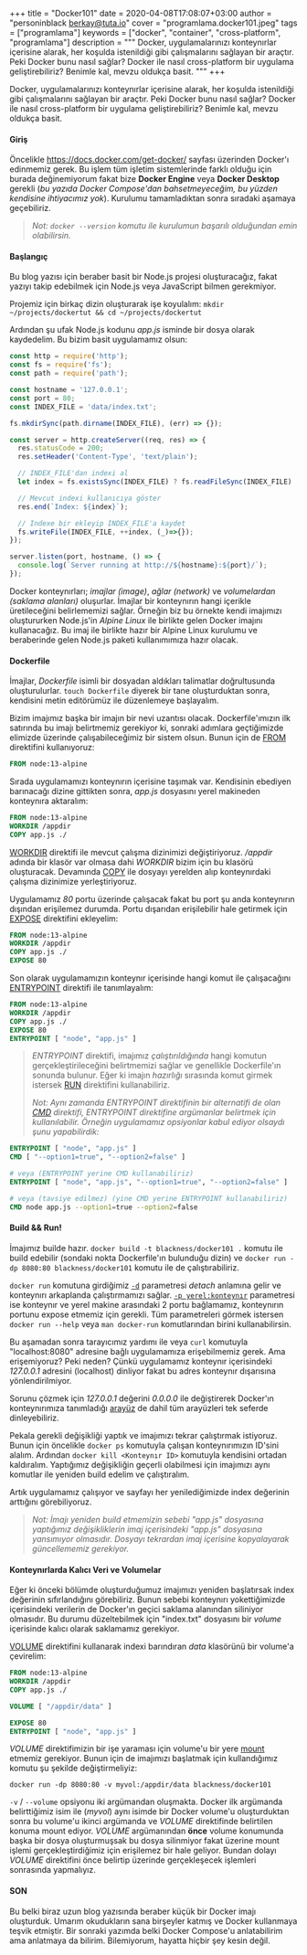 +++
title = "Docker101"
date = 2020-04-08T17:08:07+03:00
author = "personinblack <berkay@tuta.io>"
cover = "programlama.docker101.jpeg"
tags = ["programlama"]
keywords = ["docker", "container", "cross-platform", "programlama"]
description = """
Docker, uygulamalarınızı konteynırlar içerisine alarak, her koşulda istenildiği gibi
çalışmalarını sağlayan bir araçtır. Peki Docker bunu nasıl sağlar? Docker ile nasıl
cross-platform bir uygulama geliştirebiliriz? Benimle kal, mevzu oldukça basit.
"""
+++

Docker, uygulamalarınızı konteynırlar içerisine alarak, her koşulda istenildiği gibi
çalışmalarını sağlayan bir araçtır. Peki Docker bunu nasıl sağlar? Docker ile nasıl
cross-platform bir uygulama geliştirebiliriz? Benimle kal, mevzu oldukça basit.

#### Giriş

Öncelikle https://docs.docker.com/get-docker/ sayfası üzerinden Docker'ı edinmemiz gerek.
Bu işlem tüm işletim sistemlerinde farklı olduğu için burada değinemiyorum fakat bize
**Docker Engine** veya **Docker Desktop** gerekli (*bu yazıda Docker Compose'dan
bahsetmeyeceğim, bu yüzden kendisine ihtiyacımız yok*). Kurulumu tamamladıktan sonra
sıradaki aşamaya geçebiliriz.

> *Not: `docker --version` komutu ile kurulumun başarılı olduğundan emin olabilirsin.*

#### Başlangıç

Bu blog yazısı için beraber basit bir Node.js projesi oluşturacağız, fakat yazıyı takip
edebilmek için Node.js veya JavaScript bilmen gerekmiyor.

Projemiz için birkaç dizin oluşturarak işe koyulalım: `mkdir ~/projects/dockertut && cd
~/projects/dockertut`

Ardından şu ufak Node.js kodunu *app.js* isminde bir dosya olarak kaydedelim. Bu bizim
basit uygulamamız olsun:

```javascript
const http = require('http');
const fs = require('fs');
const path = require('path');

const hostname = '127.0.0.1';
const port = 80;
const INDEX_FILE = 'data/index.txt';

fs.mkdirSync(path.dirname(INDEX_FILE), (err) => {});

const server = http.createServer((req, res) => {
  res.statusCode = 200;
  res.setHeader('Content-Type', 'text/plain');

  // INDEX_FILE'dan indexi al
  let index = fs.existsSync(INDEX_FILE) ? fs.readFileSync(INDEX_FILE) : 0;

  // Mevcut indexi kullanıcıya göster
  res.end(`Index: ${index}`);

  // Indexe bir ekleyip INDEX_FILE'a kaydet
  fs.writeFile(INDEX_FILE, ++index, (_)=>{});
});

server.listen(port, hostname, () => {
  console.log(`Server running at http://${hostname}:${port}/`);
});
```

Docker konteynırları; *imajlar (image)*, *ağlar (network)* ve *volumelardan (saklama
alanları)* oluşurlar. İmajlar bir konteynırın hangi içerikle üretileceğini belirlememizi
sağlar. Örneğin biz bu örnekte kendi imajımızı oluştururken Node.js'in *Alpine Linux* ile
birlikte gelen Docker imajını kullanacağız. Bu imaj ile birlikte hazır bir Alpine Linux
kurulumu ve beraberinde gelen Node.js paketi kullanımımıza hazır olacak.

#### Dockerfile

İmajlar, *Dockerfile* isimli bir dosyadan aldıkları talimatlar doğrultusunda
oluşturulurlar. `touch Dockerfile` diyerek bir tane oluşturduktan sonra, kendisini metin
editörümüz ile düzenlemeye başlayalım.

Bizim imajımız başka bir imajın bir nevi uzantısı olacak. Dockerfile'ımızın ilk
satırında bu imajı belirtmemiz gerekiyor ki, sonraki adımlara geçtiğimizde elimizde
üzerinde çalışabileceğimiz bir sistem olsun. Bunun için de
[FROM](https://docs.docker.com/engine/reference/builder#from) direktifini kullanıyoruz:

```Dockerfile
FROM node:13-alpine
```

Sırada uygulamamızı konteynırın içerisine taşımak var. Kendisinin ebediyen barınacağı
dizine gittikten sonra, *app.js* dosyasını yerel makineden konteynıra aktaralım:

```Dockerfile
FROM node:13-alpine
WORKDIR /appdir
COPY app.js ./
```

[WORKDIR](https://docs.docker.com/engine/reference/builder#workdir) direktifi ile
mevcut çalışma dizinimizi değiştiriyoruz. */appdir* adında bir klasör var olmasa dahi
*WORKDIR* bizim için bu klasörü oluşturacak. Devamında
[COPY](https://docs.docker.com/engine/reference/builder#copy) ile dosyayı yerelden alıp
konteynırdaki çalışma dizinimize yerleştiriyoruz.

Uygulamamız *80* portu üzerinde çalışacak fakat bu port şu anda konteynırın dışından
erişilemez durumda. Portu dışarıdan erişilebilir hale getirmek için
[EXPOSE](https://docs.docker.com/engine/reference/builder#expose) direktifini ekleyelim:

```Dockerfile
FROM node:13-alpine
WORKDIR /appdir
COPY app.js ./
EXPOSE 80
```

Son olarak uygulamamızın konteynır içerisinde hangi komut ile çalışacağını
[ENTRYPOINT](https://docs.docker.com/engine/reference/builder#entrypoint) direktifi ile
tanımlayalım:

```Dockerfile
FROM node:13-alpine
WORKDIR /appdir
COPY app.js ./
EXPOSE 80
ENTRYPOINT [ "node", "app.js" ]
```

> *ENTRYPOINT* direktifi, imajımız *çalıştırıldığında* hangi komutun gerçekleştirileceğini
> belirtmemizi sağlar ve genellikle Dockerfile'ın sonunda bulunur. Eğer ki imajın
> *hazırlığı* sırasında komut girmek istersek
> [RUN](https://docs.docker.com/engine/reference/builder#run) direktifini kullanabiliriz.
>
> *Not: Aynı zamanda ENTRYPOINT direktifinin bir alternatifi de olan
> [CMD](https://docs.docker.com/engine/reference/builder#cmd) direktifi, ENTRYPOINT
> direktifine argümanlar belirtmek için kullanılabilir. Örneğin uygulamamız opsiyonlar
> kabul ediyor olsaydı şunu yapabilirdik:*
```Dockerfile
ENTRYPOINT [ "node", "app.js" ]
CMD [ "--option1=true", "--option2=false" ]

# veya (ENTRYPOINT yerine CMD kullanabiliriz)
ENTRYPOINT [ "node", "app.js", "--option1=true", "--option2=false" ]

# veya (tavsiye edilmez) (yine CMD yerine ENTRYPOINT kullanabiliriz)
CMD node app.js --option1=true --option2=false
```

#### Build && Run!

İmajımız builde hazır. `docker build -t blackness/docker101 .` komutu ile
build edebilir (sondaki nokta Dockerfile'ın bulunduğu dizin) ve
`docker run -dp 8080:80 blackness/docker101` komutu ile de çalıştırabiliriz.

`docker run` komutuna girdiğimiz
[ `-d`](https://docs.docker.com/engine/reference/run#detached--d) parametresi *detach*
anlamına gelir ve konteynırı arkaplanda çalıştırmamızı sağlar.
[ `-p yerel:konteynır`](https://docs.docker.com/engine/reference/#expose-incoming-ports)
parametresi ise konteynır ve yerel makine arasındaki 2 portu bağlamamız, konteynırın
portunu expose etmemiz için gerekli. Tüm parametreleri görmek istersen `docker run --help`
veya `man docker-run` komutlarından birini kullanabilirsin.

Bu aşamadan sonra tarayıcımız yardımı ile veya `curl` komutuyla "localhost:8080"
adresine bağlı uygulamamıza erişebilmemiz gerek. Ama erişemiyoruz? Peki neden? Çünkü
uygulamamız konteynır içerisindeki *127.0.0.1* adresini (localhost) dinliyor fakat
bu adres konteynır dışarısına yönlendirilmiyor.

Sorunu çözmek için *127.0.0.1* değerini *0.0.0.0* ile değiştirerek Docker'ın
konteynırımıza tanımladığı [arayüz](https://en.wikipedia.org/wiki/Network_interface) de
dahil tüm arayüzleri tek seferde dinleyebiliriz.

Pekala gerekli değişikliği yaptık ve imajımızı tekrar çalıştırmak istiyoruz. Bunun
için öncelikle `docker ps` komutuyla çalışan konteynırımızın ID'sini alalım. Ardından
`docker kill <Konteynır ID>` komutuyla kendisini ortadan kaldıralım. Yaptığımız
değişikliğin geçerli olabilmesi için imajımızı aynı komutlar ile yeniden build edelim ve
çalıştıralım.

Artık uygulamamız çalışıyor ve sayfayı her yenilediğimizde index değerinin arttığını
görebiliyoruz.

> *Not: İmajı yeniden build etmemizin sebebi "app.js" dosyasına yaptığımız
> değişikliklerin imaj içerisindeki "app.js" dosyasına yansımıyor olmasıdır. Dosyayı
> tekrardan imaj içerisine kopyalayarak güncellememiz gerekiyor.*

#### Konteynırlarda Kalıcı Veri ve Volumelar

Eğer ki önceki bölümde oluşturduğumuz imajımızı yeniden başlatırsak index değerinin
sıfırlandığını görebiliriz. Bunun sebebi konteynırı yokettiğimizde içerisindeki verilerin
de Docker'ın geçici saklama alanından siliniyor olmasıdır. Bu durumu düzeltebilmek için
"index.txt" dosyasını bir *volume* içerisinde kalıcı olarak saklamamız gerekiyor.

[VOLUME](https://docs.docker.com/engine/reference/builder#volume) direktifini kullanarak
indexi barındıran *data* klasörünü bir volume'a çevirelim:

```Dockerfile
FROM node:13-alpine
WORKDIR /appdir
COPY app.js ./

VOLUME [ "/appdir/data" ]

EXPOSE 80
ENTRYPOINT [ "node", "app.js" ]
```

*VOLUME* direktifimizin bir işe yaraması için volume'u bir yere
[mount](https://docs.docker.com/storage/volumes/#choose-the--v-or---mount-flag)
etmemiz gerekiyor. Bunun için de imajımızı başlatmak için kullandığımız komutu şu şekilde
değiştirmeliyiz:

`docker run -dp 8080:80 -v myvol:/appdir/data blackness/docker101`

`-v` / `--volume` opsiyonu iki argümandan oluşmakta. Docker ilk argümanda belirttiğimiz
isim ile (*myvol*) aynı isimde bir Docker volume'u oluşturduktan sonra bu volume'u
ikinci argümanda ve *VOLUME* direktifinde belirtilen konuma mount ediyor. *VOLUME*
argümanından **önce** volume konumunda başka bir dosya oluşturmuşsak bu dosya silinmiyor
fakat üzerine mount işlemi gerçekleştirdiğimiz için erişilemez bir hale geliyor. Bundan
dolayı *VOLUME* direktifini önce belirtip üzerinde gerçekleşecek işlemleri sonrasında
yapmalıyız.

#### SON

Bu belki biraz uzun blog yazısında beraber küçük bir Docker imajı oluşturduk. Umarım
okudukların sana birşeyler katmış ve Docker kullanmaya teşvik etmiştir. Bir sonraki
yazımda belki Docker Compose'u anlatabilirim ama anlatmaya da bilirim. Bilemiyorum,
hayatta hiçbir şey kesin değil.
